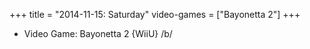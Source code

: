 +++
title = "2014-11-15: Saturday"
video-games = ["Bayonetta 2"]
+++


* Video Game: Bayonetta 2 {WiiU} /b/